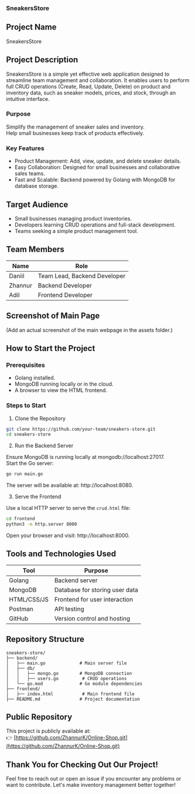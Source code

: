 ### SneakersStore
## Project Name
SneakersStore

## Project Description
SneakersStore is a simple yet effective web application designed to streamline team management and collaboration. It enables users to perform full CRUD operations (Create, Read, Update, Delete) on product and inventory data, such as sneaker models, prices, and stock, through an intuitive interface.

### Purpose
Simplify the management of sneaker sales and inventory.  
Help small businesses keep track of products effectively.

### Key Features
- Product Management: Add, view, update, and delete sneaker details.
- Easy Collaboration: Designed for small businesses and collaborative sales teams.
- Fast and Scalable: Backend powered by Golang with MongoDB for database storage.

## Target Audience
- Small businesses managing product inventories.
- Developers learning CRUD operations and full-stack development.
- Teams seeking a simple product management tool.

## Team Members
| Name   | Role               |
|--------|--------------------|
| Daniil | Team Lead, Backend Developer |
| Zhannur| Backend Developer  |
| Adil   | Frontend Developer |

## Screenshot of Main Page
(Add an actual screenshot of the main webpage in the assets folder.)

## How to Start the Project
### Prerequisites
- Golang installed.
- MongoDB running locally or in the cloud.
- A browser to view the HTML frontend.

### Steps to Start
1. Clone the Repository
```bash
git clone https://github.com/your-team/sneakers-store.git
cd sneakers-store
```
2. Run the Backend Server

Ensure MongoDB is running locally at mongodb://localhost:27017.  
Start the Go server:
```bash
go run main.go
```
The server will be available at: http://localhost:8080.

3. Serve the Frontend

Use a local HTTP server to serve the `crud.html` file:
```bash
cd frontend
python3 -m http.server 8000
```
Open your browser and visit: http://localhost:8000.

## Tools and Technologies Used
| Tool      | Purpose                             |
|-----------|-------------------------------------|
| Golang    | Backend server                     |
| MongoDB   | Database for storing user data     |
| HTML/CSS/JS| Frontend for user interaction      |
| Postman   | API testing                        |
| GitHub    | Version control and hosting        |

## Repository Structure
```
sneakers-store/
├── backend/
│   ├── main.go             # Main server file
│   ├── db/
│   │   ├── mongo.go        # MongoDB connection
│   │   ├── users.go         # CRUD operations
│   └── go.mod              # Go module dependencies
├── frontend/
│   ├── index.html           # Main frontend file
├── README.md               # Project documentation
```

## Public Repository
This project is publicly available at:  
👉 [https://github.com/ZhannurK/Online-Shop.git](https://github.com/ZhannurK/Online-Shop.git)

## Thank You for Checking Out Our Project!
Feel free to reach out or open an issue if you encounter any problems or want to contribute. Let's make inventory management better together!
